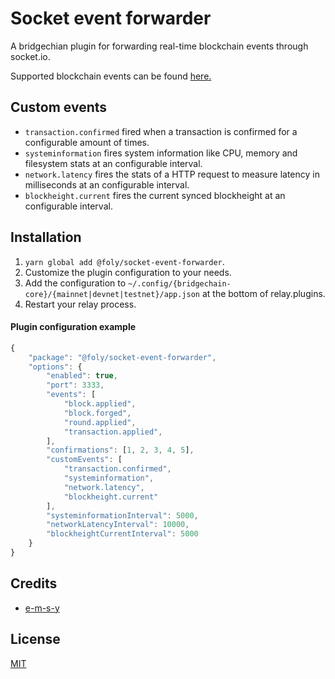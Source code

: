 # Socket event forwarder
A bridgechian plugin for forwarding real-time blockchain events through socket.io.

Supported blockchain events can be found [here.](https://github.com/ArkEcosystem/core/blob/develop/packages/core-kernel/src/enums/events.ts)

## Custom events

- `transaction.confirmed` fired when a transaction is confirmed for a configurable amount of times.
- `systeminformation` fires system information like CPU, memory and filesystem stats at an configurable interval.
- `network.latency` fires the stats of a HTTP request to measure latency in milliseconds at an configurable interval.
- `blockheight.current` fires the current synced blockheight at an configurable interval.

## Installation
1. `yarn global add @foly/socket-event-forwarder`.
2. Customize the plugin configuration to your needs.
3. Add the configuration to `~/.config/{bridgechain-core}/{mainnet|devnet|testnet}/app.json` at the bottom of relay.plugins.
3. Restart your relay process.

#### Plugin configuration example
```js
{
    "package": "@foly/socket-event-forwarder",
    "options": {
        "enabled": true,
        "port": 3333,
        "events": [
            "block.applied",
            "block.forged",
            "round.applied",
            "transaction.applied",
        ],
        "confirmations": [1, 2, 3, 4, 5],
        "customEvents": [
            "transaction.confirmed",
            "systeminformation",
            "network.latency",
            "blockheight.current"
        ],
        "systeminformationInterval": 5000,
        "networkLatencyInterval": 10000,
        "blockheightCurrentInterval": 5000
    }
}
```
## Credits

- [e-m-s-y](https://github.com/e-m-s-y)

## License

[MIT](LICENSE)
